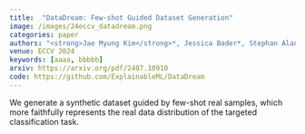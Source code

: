 ```yaml
---
title:  "DataDream: Few-shot Guided Dataset Generation"
image: /images/24eccv_datadream.png
categories: paper
authors: "<strong>Jae Myung Kim</strong>*, Jessica Bader*, Stephan Alaniz, Cordelia Schmid, Zeynep Akata"
venue: ECCV 2024
keywords: [aaaa, bbbbb]
arxiv: https://arxiv.org/pdf/2407.10910
code: https://github.com/ExplainableML/DataDream
---
```

We generate a synthetic dataset guided by few-shot real samples, which more faithfully represents the real data distribution of the targeted classification task.
